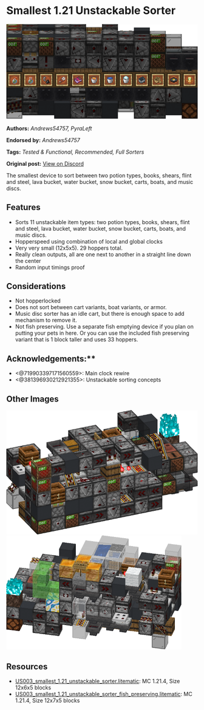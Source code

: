 # Smallest 1.21 Unstackable Sorter
<img alt="area_render_93_.png" src="images/area_render_93_.png?raw=1">

**Authors:** *Andrews54757, PyraLeft*

**Endorsed by:** *Andrews54757*

**Tags:** *Tested & Functional, Recommended, Full Sorters*

**Original post:** [View on Discord](https://discord.com/channels/1375556143186837695/1395662276803039272)

The smallest device to sort between two potion types, books, shears, flint and steel, lava bucket, water bucket, snow bucket, carts, boats, and music discs.
## Features
- Sorts 11 unstackable item types: two potion types, books, shears, flint and steel, lava bucket, water bucket, snow bucket, carts, boats, and music discs.
- Hopperspeed using combination of local and global clocks
- Very very small (12x5x5). 29 hoppers total.
- Really clean outputs, all are one next to another in a straight line down the center
- Random input timings proof
## Considerations
- Not hopperlocked
- Does not sort between cart variants, boat variants, or armor.
- Music disc sorter has an idle cart, but there is enough space to add mechanism to remove it.
- Not fish preserving. Use a separate fish emptying device if you plan on putting your pets in here. Or you can use the included fish preserving variant that is 1 block taller and uses 33 hoppers.

## Acknowledgements:**
- <@719903397171560559>: Main clock rewire
- <@381396930212921355>: Unstackable sorting concepts

## Other Images
<img src="images/area_render_92_.png?raw=1">

<img src="images/image.png?raw=1" height="300px">

## Resources
- [US003_smallest_1.21_unstackable_sorter.litematic](attachments/US003_smallest_1.21_unstackable_sorter.litematic): MC 1.21.4, Size 12x6x5 blocks
- [US003_smallest_1.21_unstackable_sorter_fish_preserving.litematic](attachments/US003_smallest_1.21_unstackable_sorter_fish_preserving.litematic): MC 1.21.4, Size 12x7x5 blocks
